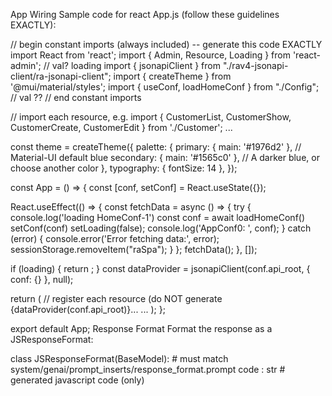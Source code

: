 App Wiring
Sample code for react App.js (follow these guidelines EXACTLY):

// begin constant imports (always included) -- generate this code EXACTLY
import React from 'react';
import { Admin, Resource, Loading } from 'react-admin';  // val? loading
import { jsonapiClient } from "./rav4-jsonapi-client/ra-jsonapi-client";
import { createTheme } from '@mui/material/styles';
import { useConf, loadHomeConf } from "./Config";  // val ??
// end constant imports

// import each resource, e.g.
import { CustomerList, CustomerShow, CustomerCreate, CustomerEdit } from './Customer';
...

const theme = createTheme({
    palette: {
        primary: { main: '#1976d2' },    // Material-UI default blue
        secondary: { main: '#1565c0' },  // A darker blue, or choose another color
    },
    typography: { fontSize: 14 },
});

const App = () => {
  const [conf, setConf] = React.useState({});
  
  React.useEffect(() => {
    const fetchData = async () => {
      try {
        console.log('loading HomeConf-1')
        const conf = await loadHomeConf()
        setConf(conf)
        setLoading(false);
        console.log('AppConf0: ', conf);
      } catch (error) {
        console.error('Error fetching data:', error);
        sessionStorage.removeItem("raSpa");
      }
    };
    fetchData();
  }, []);

  if (loading) {
    return <Loading loadingPrimary="Loading..." loadingSecondary="Please wait" />;
  }
  const dataProvider = jsonapiClient(conf.api_root, { conf: {} }, null);

  return (
        // register each resource (do NOT generate {dataProvider(conf.api_root)}...
        <Admin dataProvider={dataProvider} theme={theme}>
            <Resource name="Customer" list={CustomerList} show={CustomerShow} edit={CustomerEdit} create={CustomerCreate} />
...
        </Admin>
    );
};

export default App;
Response Format
Format the response as a JSResponseFormat:

class JSResponseFormat(BaseModel): # must match system/genai/prompt_inserts/response_format.prompt code : str # generated javascript code (only)
